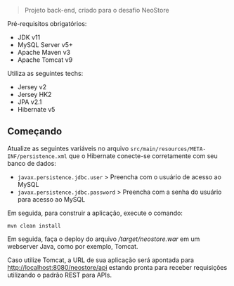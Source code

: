 > Projeto back-end, criado para o desafio NeoStore

Pré-requisitos obrigatórios:
- JDK v11
- MySQL Server v5+
- Apache Maven v3
- Apache Tomcat v9

Utiliza as seguintes techs:
- Jersey v2
- Jersey HK2
- JPA v2.1
- Hibernate v5

## Começando
Atualize as seguintes variáveis no arquivo `src/main/resources/META-INF/persistence.xml` que o Hibernate conecte-se corretamente com seu banco de dados:

- `javax.persistence.jdbc.user` > Preencha com o usuário de acesso ao MySQL
- `javax.persistence.jdbc.password` > Preencha com a senha do usuário para acesso ao MySQL

Em seguida, para construir a aplicação, execute o comando:
```
mvn clean install
```

Em seguida, faça o deploy do arquivo _/target/neostore.war_ em um webserver Java, como por exemplo, Tomcat.

Caso utilize Tomcat, a URL de sua aplicação será apontada para [http://localhost:8080/neostore/api](http://localhost:8080/neostore/api) estando pronta para receber requisições utilizando o padrão REST para APIs.